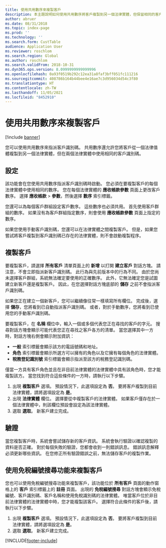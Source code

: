 ```yaml
---
title: 使用共用數序來複製客戶
description: 本主題說明如何使用共用數序將客戶複製到另一個法律實體，但保留相同的客戶識別碼。
author: abruer
ms.date: 08/31/2018
ms.topic: index-page
ms.prod: ''
ms.technology: ''
ms.search.form: CustTable
audience: Application User
ms.reviewer: roschlom
ms.search.region: Global
ms.author: roschlom
ms.search.validFrom: 2018-10-31
ms.dyn365.ops.version: 8.0999999999999996
ms.openlocfilehash: 0a93f0519b292c12ea31a8faf3bff051fc111216
ms.sourcegitcommit: 408786b164b44bee4e16ae7c3d956034d54c3f80
ms.translationtype: HT
ms.contentlocale: zh-TW
ms.lasthandoff: 11/05/2021
ms.locfileid: "8452910"
---
```

# <a name="copy-customers-by-using-shared-number-sequences"></a>使用共用數序來複製客戶

[!include [banner](../includes/banner.md)]

您可以使用共用數序來指派客戶識別碼。 共用數序還允許您將客戶從一個法律值體複製到另一個法律實體，但在兩個法律實體中使用相同的客戶識別碼。

## <a name="setup"></a>設定

該功能會在您使用共用數序指派客戶識別碼時啟動。 您必須在要複製客戶的每個法律實體中使用相同的數序。 您在每個法律實體的 **應收帳款參數** 頁面上更改客戶數序。 選擇 **應收帳款** \> **參數**，然後選擇 **數序** 索引標籤。

您還可以為每個客戶群組設定客戶數序。 這些數序也必須共用。 首先使用客戶群組的數序。 如果沒有為客戶群組指定數序，則會使用 **應收帳款參數** 頁面上指定的數序。

如果您使用手動客戶識別碼，您還可以在法律實體之間複製客戶。 但是，如果您嘗試將客戶複製到客戶識別碼已存在的法律實體，則不會啟動複製程序。

## <a name="copy-a-customer"></a>複製客戶

要複製客戶，請選擇 **所有客戶** 清單頁面上的 **新增** 以打開 **建立客戶** 對話方塊。 請注意，不會立即指派新客戶識別碼。 此行為與先前版本中的行為不同。 由於您尚未選擇客戶群組，系統無法確定要使用的正確數序。 此外，它無法確定您是試圖建立新客戶還是複製客戶。 因此，在您選擇對話方塊底部的 **儲存** 之前不會指派客戶識別碼。

如果您正在建立一個新客戶，您可以繼續像往常一樣填寫所有欄位。 完成後，選擇 **儲存**，您將看到已自動指派客戶識別碼。 或者，對於手動數序，您將看到已使用您的手動客戶識別碼。

要複製客戶，在 **名稱** 欄位中，輸入一個或多個代表您正在尋找的客戶的字元。 搜尋對話方塊會顯示可能代表您正在尋找之客戶各方的清單。 當您選擇其中一方時，對話方塊右側會顯示附加資訊：

- **一般** 索引標籤會顯示該方的電話號碼和地址。
- **角色** 索引標籤會顯示所選方可以擁有的角色以及它擁有每個角色的法律實體。
- **稅務登記識別號** 索引標籤會顯示指派至該方的稅務登記識別碼。

僅當一方具有客戶角色並且在非目前法律實體的法律實體中具有該角色時，您才能複製該方。 當您找到符合這些條件的一方時，請執行以下步驟。

1. 出現 **複製客戶** 選項。 預設情況下，此選項設定為 **否**。 要將客戶複製到目前法律實體，請將選項設定為 **是**。 
2. 出現 **法律實體** 欄位。 選擇要從中複製客戶的法律實體。 如果客戶僅存在於一個法律實體中，則該欄位預設會設定為該法律實體。
3. 選取 **選取**。 新客戶建立完成。

## <a name="validation"></a>驗證

當您複製客戶時，系統會嘗試儲存新的客戶資訊。 系統會執行驗證以確認複製的資料是否正確。 對於每個失敗的驗證，您都會收到一則錯誤訊息。 錯誤訊息解釋必須更新哪些資訊。 在您修正所有驗證錯誤之前，無法儲存客戶的複製作業。

## <a name="copy-a-customer-by-using-tax-exempt-number-search-feature"></a>使用免稅編號搜尋功能來複製客戶

您也可以使用免稅編號搜尋功能來複製客戶，該功能位於 **所有客戶** 頁面的動作窗格上的 **客戶** 索引標籤上的 **註冊** 頁面。 出現的 **免稅編號搜尋** 對話方塊會顯示免稅編號、客戶識別碼、客戶名稱和使用免稅識別碼的法律實體。 唯當客戶位於非目前法律實體的法律實體中時，您才能複製該客戶。 選擇符合此條件的客戶後，請執行以下步驟。

1. 出現 **複製客戶** 選項。 預設情況下，此選項設定為 **否**。 要將客戶複製到目前法律實體，請將選項設定為 **是**。 
2. 選取 **選取**。 新客戶建立完成。


[!INCLUDE[footer-include](../../includes/footer-banner.md)]
